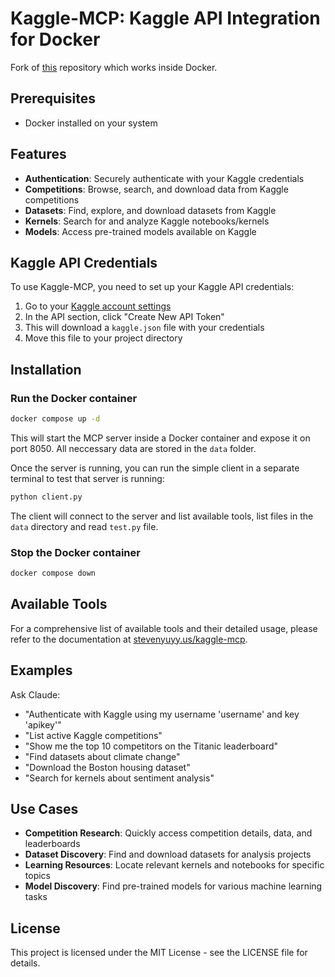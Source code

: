 # Kaggle-MCP: Kaggle API Integration for Docker

Fork of [this](https://github.com/54yyyu/kaggle-mcp) repository which works inside Docker.

## Prerequisites

- Docker installed on your system

## Features

- **Authentication**: Securely authenticate with your Kaggle credentials
- **Competitions**: Browse, search, and download data from Kaggle competitions
- **Datasets**: Find, explore, and download datasets from Kaggle
- **Kernels**: Search for and analyze Kaggle notebooks/kernels
- **Models**: Access pre-trained models available on Kaggle

## Kaggle API Credentials

To use Kaggle-MCP, you need to set up your Kaggle API credentials:

1. Go to your [Kaggle account settings](https://www.kaggle.com/settings/account)
2. In the API section, click "Create New API Token"
3. This will download a `kaggle.json` file with your credentials
4. Move this file to your project directory

## Installation

### Run the Docker container

```bash
docker compose up -d
```
This will start the MCP server inside a Docker container and expose it on port 8050.
All neccessary data are stored in the `data` folder.

Once the server is running, you can run the simple client in a separate terminal to test that server is running:

```bash
python client.py
```
The client will connect to the server and list available tools, list files in the `data` directory and read `test.py` file.

### Stop the Docker container

```bash
docker compose down
```

## Available Tools

For a comprehensive list of available tools and their detailed usage, please refer to the documentation at [stevenyuyy.us/kaggle-mcp](https://stevenyuyy.us/kaggle-mcp).

## Examples

Ask Claude:

- "Authenticate with Kaggle using my username 'username' and key 'apikey'"
- "List active Kaggle competitions"
- "Show me the top 10 competitors on the Titanic leaderboard"
- "Find datasets about climate change"
- "Download the Boston housing dataset"
- "Search for kernels about sentiment analysis"

## Use Cases

- **Competition Research**: Quickly access competition details, data, and leaderboards
- **Dataset Discovery**: Find and download datasets for analysis projects
- **Learning Resources**: Locate relevant kernels and notebooks for specific topics
- **Model Discovery**: Find pre-trained models for various machine learning tasks

## License

This project is licensed under the MIT License - see the LICENSE file for details.